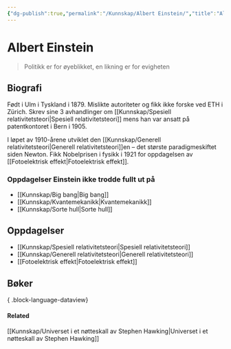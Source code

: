 ```yaml
---
{"dg-publish":true,"permalink":"/Kunnskap/Albert Einstein/","title":"Albert Einstein","tags":["forfatter","fysikk"]}
---
```


# Albert Einstein
> Politikk er for øyeblikket, en likning er for evigheten

## Biografi
Født i Ulm i Tyskland i 1879. Mislikte autoriteter og fikk ikke forske ved ETH i Zürich. Skrev sine 3 avhandlinger om [[Kunnskap/Spesiell relativitetsteori\|Spesiell relativitetsteori]] mens han var ansatt på patentkontoret i Bern i 1905.

I løpet av 1910-årene utviklet den [[Kunnskap/Generell relativitetsteori\|Generell relativitetsteori]]en – det største paradigmeskiftet siden Newton.
Fikk Nobelprisen i fysikk i 1921 for oppdagelsen av [[Fotoelektrisk effekt\|Fotoelektrisk effekt]].

### Oppdagelser Einstein ikke trodde fullt ut på
- [[Kunnskap/Big bang\|Big bang]]
- [[Kunnskap/Kvantemekanikk\|Kvantemekanikk]]
- [[Kunnskap/Sorte hull\|Sorte hull]]

## Oppdagelser
- [[Kunnskap/Spesiell relativitetsteori\|Spesiell relativitetsteori]]
- [[Kunnskap/Generell relativitetsteori\|Generell relativitetsteori]]
- [[Fotoelektrisk effekt\|Fotoelektrisk effekt]]
## Bøker

{ .block-language-dataview}

#### Related
[[Kunnskap/Universet i et nøtteskall av Stephen Hawking\|Universet i et nøtteskall av Stephen Hawking]]